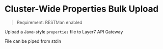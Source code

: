 # Cluster-Wide Properties Bulk Upload

> Requirement: RESTMan enabled

Upload a Java-style `properties` file to Layer7 API Gateway 

File can be piped from stdin
